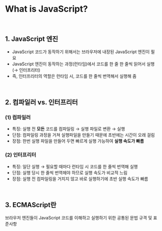 # What is JavaScript?

<br/>

## 1. JavaScript 엔진

- JavaScript 코드가 동작하기 위해서는 브라우저에 내장된 JavaScript 엔진이 필요
- JavaScript 엔진이 동작하는 과정(런타임)에서 코드를 한 줄 한 줄씩 읽어서 실행 (→ 인터프리터)
- 즉, 인터프리터의 역할은 런타임 시, 코드를 한 줄씩 번역해서 실행해 줌

<br/>

## 2. 컴파일러 vs. 인터프리터

### (1) 컴파일러

- 특징: 실행 전 **모든** 코드를 컴파일링 → 실행 파일로 변환 → 실행
- 단점: 컴파일링 과정을 거쳐 실행파일을 만들기 때문에 초반에는 시간이 오래 걸림
- 장점: 한번 실행 파일을 만들어 두면 빠르게 실행 가능하여 **실행 속도가 빠름**

### (2) 인터프리터

- 특징: 일단 실행 → 필요할 때마다 런타임 시 코드를 한 줄씩 번역해 실행
- 단점: 실행 당시 한 줄씩 번역헤야 하므로 실행 속도가 비교적 느림
- 장점: 실행 전 컴파일링을 거치지 않고 바로 실행하기에 초반 실행 속도가 빠름

<br/>

## 3. ECMAScript란

브라우저 엔진들이 JavaScript 코드를 이해하고 실행하기 위한 공통된 문법 규격 및 표준사항
